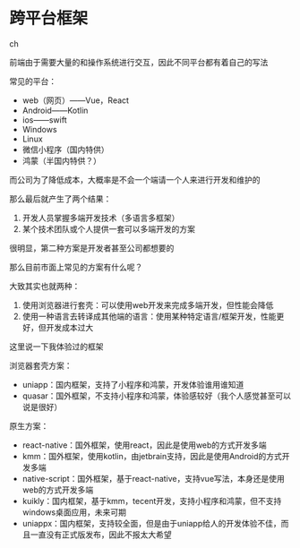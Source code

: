 # 跨平台框架

ch

前端由于需要大量的和操作系统进行交互，因此不同平台都有着自己的写法

常见的平台：
- web（网页）——Vue，React
- Android——Kotlin
- ios——swift
- Windows
- Linux
- 微信小程序（国内特供）
- 鸿蒙（半国内特供？）

而公司为了降低成本，大概率是不会一个端请一个人来进行开发和维护的

那么最后就产生了两个结果：

1. 开发人员掌握多端开发技术（多语言多框架）
2. 某个技术团队或个人提供一套可以多端开发的方案

很明显，第二种方案是开发者甚至公司都想要的

那么目前市面上常见的方案有什么呢？

大致其实也就两种：
1. 使用浏览器进行套壳：可以使用web开发来完成多端开发，但性能会降低
2. 使用一种语言去转译成其他端的语言：使用某种特定语言/框架开发，性能更好，但开发成本过大

这里说一下我体验过的框架

浏览器套壳方案：
- uniapp：国内框架，支持了小程序和鸿蒙，开发体验谁用谁知道
- quasar：国外框架，不支持小程序和鸿蒙，体验感较好（我个人感觉甚至可以说是很好）

原生方案：
- react-native：国外框架，使用react，因此是使用web的方式开发多端
- kmm：国外框架，使用kotlin，由jetbrain支持，因此是使用Android的方式开发多端
- native-script：国外框架，基于react-native，支持vue写法，本身还是使用web的方式开发多端
- kuikly：国内框架，基于kmm，tecent开发，支持小程序和鸿蒙，但不支持windows桌面应用，未来可期
- uniappx：国内框架，支持较全面，但是由于uniapp给人的开发体验不佳，而且一直没有正式版发布，因此不报太大希望